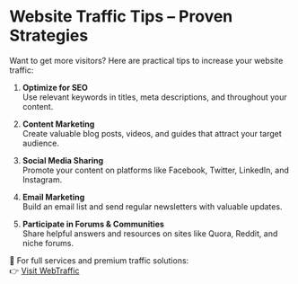 
# Website Traffic Tips – Proven Strategies

Want to get more visitors? Here are practical tips to increase your website traffic:

1. **Optimize for SEO**  
   Use relevant keywords in titles, meta descriptions, and throughout your content.

2. **Content Marketing**  
   Create valuable blog posts, videos, and guides that attract your target audience.

3. **Social Media Sharing**  
   Promote your content on platforms like Facebook, Twitter, LinkedIn, and Instagram.

4. **Email Marketing**  
   Build an email list and send regular newsletters with valuable updates.

5. **Participate in Forums & Communities**  
   Share helpful answers and resources on sites like Quora, Reddit, and niche forums.

📌 For full services and premium traffic solutions:  
👉 [Visit WebTraffic](https://webtraffic.ecwid.com)
